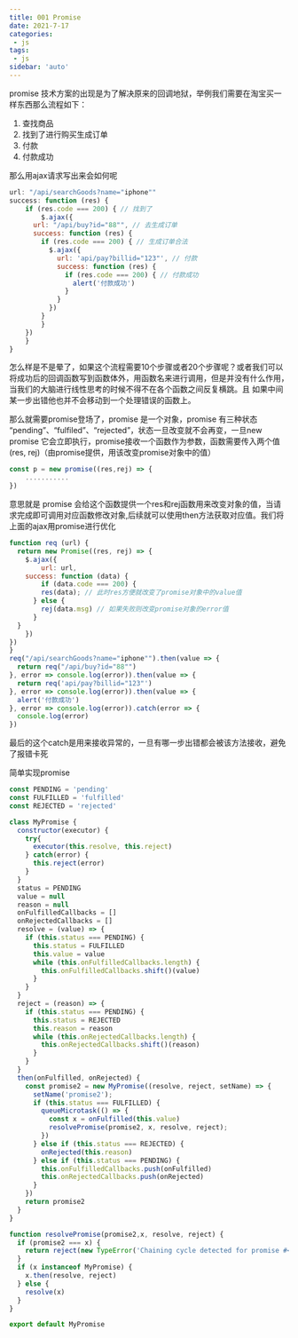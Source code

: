 ```yaml
---
title: 001 Promise
date: 2021-7-17
categories: 
 - js
tags:
 - js
sidebar: 'auto'
---
```


promise 技术方案的出现是为了解决原来的回调地狱，举例我们需要在淘宝买一样东西那么流程如下：

1. 查找商品
2. 找到了进行购买生成订单
3. 付款
4. 付款成功

那么用ajax请求写出来会如何呢

```js
url: "/api/searchGoods?name="iphone""
success: function (res) {
	if (res.code === 200) { // 找到了
		$.ajax({
      url: "/api/buy?id="88"", // 去生成订单
      success: function (res) {
      	if (res.code === 200) { // 生成订单合法
          $.ajax({
            url: 'api/pay?billid="123"', // 付款
            success: function (res) {
              if (res.code === 200) { // 付款成功
                alert('付款成功')
              }
            }
          })
        }
    	}
    })
	}
}
```

怎么样是不是晕了，如果这个流程需要10个步骤或者20个步骤呢？或者我们可以将成功后的回调函数写到函数体外，用函数名来进行调用，但是并没有什么作用，当我们的大脑进行线性思考的时候不得不在各个函数之间反复横跳。且 如果中间某一步出错他也并不会移动到一个处理错误的函数上。

那么就需要promise登场了，promise 是一个对象，promise 有三种状态 “pending”、“fulfiled”、“rejected”，状态一旦改变就不会再变，一旦new promise 它会立即执行，promise接收一个函数作为参数，函数需要传入两个值(res, rej)（由promise提供，用该改变promise对象中的值）

```js
const p = new promise((res,rej) => {
	...........
})
```

意思就是 promise 会给这个函数提供一个res和rej函数用来改变对象的值，当请求完成即可调用对应函数修改对象,后续就可以使用then方法获取对应值。我们将上面的ajax用promise进行优化

```js
function req (url) {
  return new Promise((res, rej) => {
	$.ajax({
		url: url,
    success: function (data) {
    	if (data.code === 200) {
        res(data); // 此时res方便就改变了promise对象中的value值
      } else {
        rej(data.msg) // 如果失败则改变promise对象的error值
      }
  }
	})
})
}
req("/api/searchGoods?name="iphone"").then(value => {
  return req("/api/buy?id="88"")
}, error => console.log(error)).then(value => {
  return req('api/pay?billid="123"')
}, error => console.log(error)).then(value => {
  alert('付款成功')
}, error => console.log(error)).catch(error => {
  console.log(error)
})
```

最后的这个catch是用来接收异常的，一旦有哪一步出错都会被该方法接收，避免了报错卡死

简单实现promise

```js
const PENDING = 'pending'
const FULFILLED = 'fulfilled'
const REJECTED = 'rejected'

class MyPromise {
  constructor(executor) {
    try{
      executor(this.resolve, this.reject)
    } catch(error) {
      this.reject(error)
    }
  }
  status = PENDING
  value = null
  reason = null
  onFulfilledCallbacks = []
  onRejectedCallbacks = []
  resolve = (value) => {
    if (this.status === PENDING) {
      this.status = FULFILLED
      this.value = value
      while (this.onFulfilledCallbacks.length) {
        this.onFulfilledCallbacks.shift()(value)
      }
    }
  }
  reject = (reason) => {
    if (this.status === PENDING) {
      this.status = REJECTED
      this.reason = reason
      while (this.onRejectedCallbacks.length) {
        this.onRejectedCallbacks.shift()(reason)
      }
    }
  }
  then(onFulfilled, onRejected) {
    const promise2 = new MyPromise((resolve, reject, setName) => {
      setName('promise2');
      if (this.status === FULFILLED) {
        queueMicrotask(() => {
          const x = onFulfilled(this.value)
          resolvePromise(promise2, x, resolve, reject);
        })
      } else if (this.status === REJECTED) {
        onRejected(this.reason)
      } else if (this.status === PENDING) {
        this.onFulfilledCallbacks.push(onFulfilled)
        this.onRejectedCallbacks.push(onRejected)
      }
    })
    return promise2
  }
}

function resolvePromise(promise2,x, resolve, reject) {
  if (promise2 === x) {
    return reject(new TypeError('Chaining cycle detected for promise #<Promise>'))
  }
  if (x instanceof MyPromise) {
    x.then(resolve, reject)
  } else {
    resolve(x)
  }
}

export default MyPromise
```

